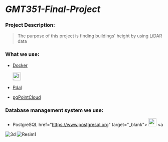 # *GMT351-Final-Project*
  
 ### Project Description: 
> The purpose of this project is finding buildings' height by using LiDAR data

### What we use: 
- [Docker](https://www.docker.com/)  <p align="left"> <a href="https://www.docker.com/" target="_blank"> <img src="https://miro.medium.com/max/336/1*glD7bNJG3SlO0_xNmSGPcQ.png" alt="linux" width="25" height="25"/> <a href="https://www.python.org" target="_blank"> 
  
- [Pdal](https://pdal.io/)
- [pgPointCloud](https://github.com/pgpointcloud/pointcloud)

 ### Database management system  we use:
 - PostgreSQL href="https://www.postgresql.org" target="_blank"> <img src="https://upload.wikimedia.org/wikipedia/commons/2/29/Postgresql_elephant.svg" alt="postgresql" width="25" > <a
 
![3d](https://user-images.githubusercontent.com/69868488/104953758-11b7d380-59d8-11eb-80b7-1143f35bc96e.png)
![Resim1](https://user-images.githubusercontent.com/50514082/104954247-f3060c80-59d8-11eb-8da3-a7ad1c55650b.png)

